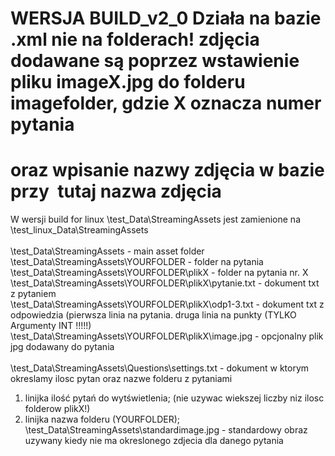 # WERSJA BUILD_v2_0 Działa na bazie .xml nie na folderach! zdjęcia dodawane są poprzez wstawienie pliku imageX.jpg do folderu imagefolder, gdzie X oznacza numer pytania
# oraz wpisanie nazwy zdjęcia w bazie przy <questions> <question> <answers> <image> <name>tutaj nazwa zdjęcia</name></image></answers></question></questions> 
W wersji build for linux \test_Data\StreamingAssets jest zamienione na \test_linux_Data\StreamingAssets<br />
<br />
\test_Data\StreamingAssets - main asset folder <br />
\test_Data\StreamingAssets\YOURFOLDER - folder na pytania <br />
\test_Data\StreamingAssets\YOURFOLDER\plikX - folder na pytania nr. X<br />
\test_Data\StreamingAssets\YOURFOLDER\plikX\pytanie.txt - dokument txt z pytaniem<br />
\test_Data\StreamingAssets\YOURFOLDER\plikX\odp1-3.txt - dokument txt z odpowiedzia (pierwsza linia na pytania. druga linia na punkty (TYLKO Argumenty INT !!!!!)<br />
\test_Data\StreamingAssets\YOURFOLDER\plikX\image.jpg - opcjonalny plik jpg dodawany do pytania<br />
<br />
\test_Data\StreamingAssets\Questions\settings.txt - dokument w ktorym okreslamy ilosc pytan oraz nazwe folderu z pytaniami <br />
  1. linijka ilość pytań do wytświetlenia; (nie uzywac wiekszej liczby niz ilosc folderow plikX!)<br />
  2. linijka nazwa folderu  (YOURFOLDER);<br />
\test_Data\StreamingAssets\standardimage.jpg - standardowy obraz uzywany kiedy nie ma okreslonego zdjecia dla danego pytania<br />
